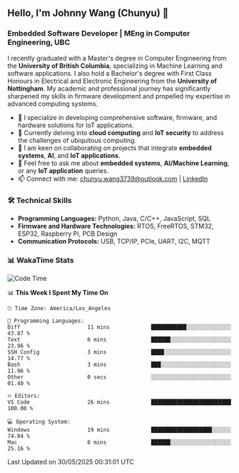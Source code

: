 ## Hello, I'm Johnny Wang (Chunyu) 👋

### Embedded Software Developer | MEng in Computer Engineering, UBC

I recently graduated with a Master's degree in Computer Engineering from the **University of British Columbia**, specializing in Machine Learning and software applications. I also hold a Bachelor's degree with First Class Honours in Electrical and Electronic Engineering from the **University of Nottingham**. My academic and professional journey has significantly sharpened my skills in firmware development and propelled my expertise in advanced computing systems.

- 🔭 I specialize in developing comprehensive software, firmware, and hardware solutions for IoT applications.
- 🌱 Currently delving into **cloud computing** and **IoT security** to address the challenges of ubiquitous computing.
- 🤝 I am keen on collaborating on projects that integrate **embedded systems**, **AI**, and **IoT applications**.
- 💬 Feel free to ask me about **embedded systems**, **AI/Machine Learning**, or any **IoT application** queries.
- 📫 Connect with me: [chunyu.wang3739@outlook.com](mailto:chunyu.wang3739@outlook.com) | [LinkedIn](https://www.linkedin.com/in/shycw1/)


### 🛠️ Technical Skills
- **Programming Languages:** Python, Java, C/C++, JavaScript, SQL
- **Firmware and Hardware Technologies:** RTOS, FreeRTOS, STM32, ESP32, Raspberry Pi, PCB Design
- **Communication Protocols:** USB, TCP/IP, PCIe, UART, I2C, MQTT

### 📊 WakaTime Stats
<!--START_SECTION:waka-->
![Code Time](http://img.shields.io/badge/Code%20Time-99%20hrs%2022%20mins-blue)

📊 **This Week I Spent My Time On** 

```text
🕑︎ Time Zone: America/Los_Angeles

💬 Programming Languages: 
Diff                     11 mins             ███████████░░░░░░░░░░░░░░   43.87 % 
Text                     6 mins              ██████░░░░░░░░░░░░░░░░░░░   23.96 % 
SSH Config               3 mins              ████░░░░░░░░░░░░░░░░░░░░░   14.77 % 
Bash                     3 mins              ███░░░░░░░░░░░░░░░░░░░░░░   11.96 % 
Other                    0 secs              ░░░░░░░░░░░░░░░░░░░░░░░░░   01.40 % 

🔥 Editors: 
VS Code                  26 mins             █████████████████████████   100.00 % 

💻 Operating System: 
Windows                  19 mins             ███████████████████░░░░░░   74.84 % 
Mac                      6 mins              ██████░░░░░░░░░░░░░░░░░░░   25.16 % 
```


 Last Updated on 30/05/2025 00:31:01 UTC
<!--END_SECTION:waka-->
